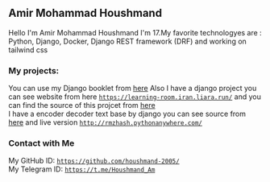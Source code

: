 ## Amir Mohammad Houshmand
Hello I'm Amir Mohammad Houshmand I'm 17.My favorite technologyes are : Python, Django, Docker, Django REST framework (DRF) and working on tailwind css
### My projects:
You can use my Django booklet from [here](https://github.com/houshmand-2005/hash_neco) 
Also I have a django project you can see website from here [`https://learning-room.iran.liara.run/`](https://learning-room.iran.liara.run/) 
and you can find the source of this projcet from [here](https://github.com/houshmand-2005/django4)  
I have a encoder decoder text base by django you can see source from [here](https://github.com/houshmand-2005/RmzHash/tree/RmzHash) and live version [`http://rmzhash.pythonanywhere.com/`](http://rmzhash.pythonanywhere.com/)
### Contact with Me
My GitHub ID: [`https://github.com/houshmand-2005/`](https://github.com/houshmand-2005/)
<br>
My Telegram ID: [`https://t.me/Houshmand_Am`](https://t.me/Houshmand_Am)
